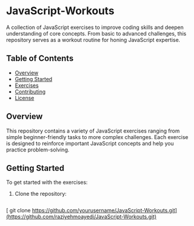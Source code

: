 # JavaScript-Workouts

A collection of JavaScript exercises to improve coding skills and deepen understanding of core concepts. From basic to advanced challenges, this repository serves as a workout routine for honing JavaScript expertise.

## Table of Contents
- [Overview](#overview)
- [Getting Started](#getting-started)
- [Exercises](#exercises)
- [Contributing](#contributing)
- [License](#license)

## Overview
This repository contains a variety of JavaScript exercises ranging from simple beginner-friendly tasks to more complex challenges. Each exercise is designed to reinforce important JavaScript concepts and help you practice problem-solving.

## Getting Started
To get started with the exercises:
1. Clone the repository: 
   ```bash
  [ git clone https://github.com/yourusername/JavaScript-Workouts.git](https://github.com/raziyehmoayedi/JavaScript-Workouts.git)
